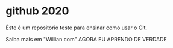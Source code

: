 # github 2020

Éste é um repositorio teste para ensinar como usar o Git.

Saiba mais em "Willian.com"
AGORA EU APRENDO DE VERDADE
